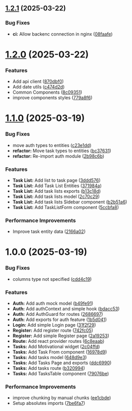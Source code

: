 ## [1.2.1](https://github.com/MtMath/todo-react-sliced/compare/v1.2.0...v1.2.1) (2025-03-22)


### Bug Fixes

* **ci:** Allow backenc connection in nginx ([08faafe](https://github.com/MtMath/todo-react-sliced/commit/08faafec8ea5b655fcb0f884b16b3d8335d51687))

# [1.2.0](https://github.com/MtMath/todo-react-sliced/compare/v1.1.0...v1.2.0) (2025-03-22)


### Features

* Add api client ([870dbf0](https://github.com/MtMath/todo-react-sliced/commit/870dbf0c65e62a93a2a77b03011f12165e3546e4))
* Add date utils ([c474d2d](https://github.com/MtMath/todo-react-sliced/commit/c474d2dcb73c57ae37e4cfcc3b86b00cb3d2f92b))
* Common Components ([8c09351](https://github.com/MtMath/todo-react-sliced/commit/8c093518b8e9a006147e62356bd571be203e0538))
* improve components styles ([779a8f6](https://github.com/MtMath/todo-react-sliced/commit/779a8f682834c81fe230d3d1bdbbd8e78e4cf479))

# [1.1.0](https://github.com/MtMath/todo-react-sliced/compare/v1.0.0...v1.1.0) (2025-03-19)


### Bug Fixes

* move auth types to entities ([c23e1dd](https://github.com/MtMath/todo-react-sliced/commit/c23e1ddf90c7b0d795df33b4d86b440fd2b35777))
* **refactor:** Move task types to entities ([bc37631](https://github.com/MtMath/todo-react-sliced/commit/bc376315acd98998b879a47a56b9883ae6f1ebdc))
* **refactor:** Re-import auth module ([2b98c6b](https://github.com/MtMath/todo-react-sliced/commit/2b98c6ba0736064a5227440eb557c9c9474a9fe5))


### Features

* **Task List:** Add list to task page ([3ddd576](https://github.com/MtMath/todo-react-sliced/commit/3ddd576542474a9a6e4e9373fe2d95341acc5763))
* **Task List:** Add Task List Entities ([371984a](https://github.com/MtMath/todo-react-sliced/commit/371984ad5f14825a84c596e43c9845880aba67d9))
* **Task List:** Add task lists exports ([b13c18d](https://github.com/MtMath/todo-react-sliced/commit/b13c18d78f27d4565c4025609cee9fe27764bb6a))
* **Task List:** Add task lists model ([2c70c29](https://github.com/MtMath/todo-react-sliced/commit/2c70c290399ad73d9135977949f99bf7446e94ef))
* **Task List:** Add task lists Sidebar component ([b2b51a6](https://github.com/MtMath/todo-react-sliced/commit/b2b51a632d0b16a298844b4ba8f9cbab3bb26f43))
* **Task List:** Add TaskListForm component ([5ccbfa8](https://github.com/MtMath/todo-react-sliced/commit/5ccbfa868b45d85bf6d63a6fdae682b68307e3da))


### Performance Improvements

* Improve task entity data ([2166a02](https://github.com/MtMath/todo-react-sliced/commit/2166a02f7f331a2e930101ced652a6e76b61134a))

# 1.0.0 (2025-03-19)


### Bug Fixes

* columns type not specified ([cdd4c19](https://github.com/MtMath/todo-react-sliced/commit/cdd4c19be9aa3fbc622d811af843b08cdc9b45f8))


### Features

* **Auth:** Add auth mock model ([b49fe91](https://github.com/MtMath/todo-react-sliced/commit/b49fe9102453a308fc286a0b4083f7a1cb1aefa2))
* **Auth:** Add authContext and simple hook ([bdacc53](https://github.com/MtMath/todo-react-sliced/commit/bdacc5338941b59659ec581cfaab87a92bc8409f))
* **Auth:** Add AuthGuard for routes ([2686697](https://github.com/MtMath/todo-react-sliced/commit/2686697bfac1784ab644f7365a1abadd73ca30b8))
* **Auth:** Add exports for auth feature ([1b5d041](https://github.com/MtMath/todo-react-sliced/commit/1b5d0413c00b73c0299cdbe3553c09af78f4f5da))
* **Login:** Add simple Login page ([31f2f29](https://github.com/MtMath/todo-react-sliced/commit/31f2f292c58ca16eb027810db3b9451417344253))
* **Register:** Add register route ([742fc05](https://github.com/MtMath/todo-react-sliced/commit/742fc056d65e72df9559ccdf23e868b64004e71c))
* **Register:** Add simple Register page ([2a19253](https://github.com/MtMath/todo-react-sliced/commit/2a1925341dae8f23082799ec2fbe697f890e9f18))
* **Route:** Add react provider routes ([6c8eaab](https://github.com/MtMath/todo-react-sliced/commit/6c8eaaba49c52a00f5a4874439589925fe1a9ae1))
* **Tasks:** Add Motivational widget ([2c04ffd](https://github.com/MtMath/todo-react-sliced/commit/2c04ffd78bf61c1a6ef37473fbbcf2c91447daed))
* **Tasks:** Add Task From component ([16978d9](https://github.com/MtMath/todo-react-sliced/commit/16978d954181dad897542a3f70980b19dca34671))
* **Tasks:** Add tasks model ([648d9e3](https://github.com/MtMath/todo-react-sliced/commit/648d9e3ee92c3ca4282d4dd7a246899d8891bf32))
* **Tasks:** Add Tasks Page and exports ([ddc6990](https://github.com/MtMath/todo-react-sliced/commit/ddc69902c457af456accc4e14a678d09b04db490))
* **Tasks:** Add tasks route ([b320994](https://github.com/MtMath/todo-react-sliced/commit/b320994860edb5610e61f0544fcbbb185259961a))
* **Tasks:** Add TasksTable component ([79076be](https://github.com/MtMath/todo-react-sliced/commit/79076be414d1d23021cb7e83bf695010870d396c))


### Performance Improvements

* improve chunking by manual chunks ([ee1cbde](https://github.com/MtMath/todo-react-sliced/commit/ee1cbde2ac28487200827fea1956f0b5bb317fad))
* Setup absolutes imports ([7be6fa7](https://github.com/MtMath/todo-react-sliced/commit/7be6fa76b9a72014144d1c83556363aae50da36d))

